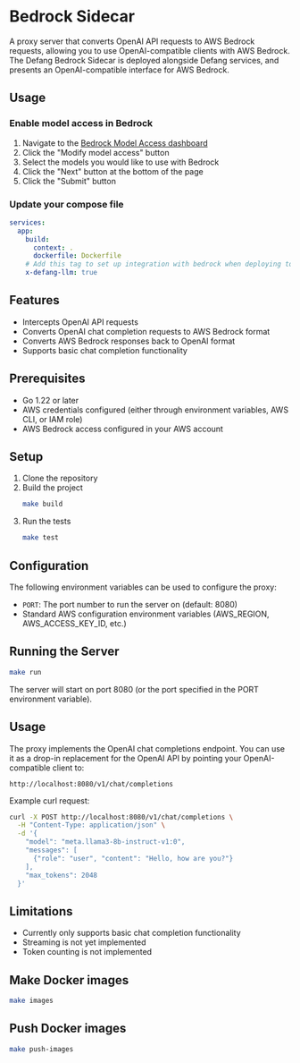 # Bedrock Sidecar

A proxy server that converts OpenAI API requests to AWS Bedrock requests, allowing you to use OpenAI-compatible clients with AWS Bedrock.
The Defang Bedrock Sidecar is deployed alongside Defang services, and presents an OpenAI-compatible interface for AWS Bedrock.

## Usage

### Enable model access in Bedrock

1. Navigate to the [Bedrock Model Access dashboard](https://console.aws.amazon.com/bedrock/home#/modelaccess)
1. Click the "Modify model access" button
1. Select the models you would like to use with Bedrock
1. Click the "Next" button at the bottom of the page
1. Click the "Submit" button

### Update your compose file

```yaml
services:
  app:
    build:
      context: .
      dockerfile: Dockerfile
    # Add this tag to set up integration with bedrock when deploying to aws
    x-defang-llm: true
```

## Features

- Intercepts OpenAI API requests
- Converts OpenAI chat completion requests to AWS Bedrock format
- Converts AWS Bedrock responses back to OpenAI format
- Supports basic chat completion functionality

## Prerequisites

- Go 1.22 or later
- AWS credentials configured (either through environment variables, AWS CLI, or IAM role)
- AWS Bedrock access configured in your AWS account

## Setup

1. Clone the repository
1. Build the project
   ```bash
   make build
   ```
1. Run the tests
   ```bash
   make test
   ```

## Configuration

The following environment variables can be used to configure the proxy:

- `PORT`: The port number to run the server on (default: 8080)
- Standard AWS configuration environment variables (AWS_REGION, AWS_ACCESS_KEY_ID, etc.)

## Running the Server

```bash
make run
```

The server will start on port 8080 (or the port specified in the PORT environment variable).

## Usage

The proxy implements the OpenAI chat completions endpoint. You can use it as a drop-in replacement for the OpenAI API by pointing your OpenAI-compatible client to:

```
http://localhost:8080/v1/chat/completions
```

Example curl request:

```bash
curl -X POST http://localhost:8080/v1/chat/completions \
  -H "Content-Type: application/json" \
  -d '{
    "model": "meta.llama3-8b-instruct-v1:0",
    "messages": [
      {"role": "user", "content": "Hello, how are you?"}
    ],
    "max_tokens": 2048
  }'
```

## Limitations

- Currently only supports basic chat completion functionality
- Streaming is not yet implemented
- Token counting is not implemented

## Make Docker images

```bash
make images
```

## Push Docker images

```bash
make push-images
```
